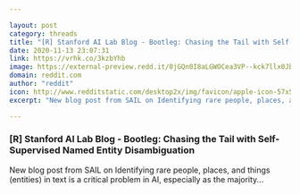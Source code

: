 ```yaml
---

layout: post
category: threads
title: "[R] Stanford AI Lab Blog - Bootleg: Chasing the Tail with Self-Supervised Named Entity Disambiguation"
date: 2020-11-13 23:07:31
link: https://vrhk.co/3kzbYhb
image: https://external-preview.redd.it/0jGQn0I8aLGWOCea3VP--kck7llx0Jb-pjfhafdA8zs.jpg?width=900&height=471.204188482&auto=webp&crop=900:471.204188482,smart&s=2ca9acdf3db3340d48472f86b9762f41fa29a7f8
domain: reddit.com
author: "reddit"
icon: http://www.redditstatic.com/desktop2x/img/favicon/apple-icon-57x57.png
excerpt: "New blog post from SAIL on Identifying rare people, places, and things (entities) in text is a critical problem in AI, especially as the majority..."

---
```


### [R] Stanford AI Lab Blog - Bootleg: Chasing the Tail with Self-Supervised Named Entity Disambiguation

New blog post from SAIL on Identifying rare people, places, and things (entities) in text is a critical problem in AI, especially as the majority...